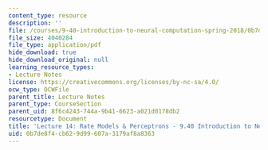 ```yaml
---
content_type: resource
description: ''
file: /courses/9-40-introduction-to-neural-computation-spring-2018/0b7de8f4cb629d99607a3179af8a8363_MIT9_40S18_Lec14.pdf
file_size: 4040284
file_type: application/pdf
hide_download: true
hide_download_original: null
learning_resource_types:
- Lecture Notes
license: https://creativecommons.org/licenses/by-nc-sa/4.0/
ocw_type: OCWFile
parent_title: Lecture Notes
parent_type: CourseSection
parent_uid: 8f6c4243-744a-9b41-6623-a021d0178db2
resourcetype: Document
title: 'Lecture 14: Rate Models & Perceptrons - 9.40 Introduction to Neural Computation'
uid: 0b7de8f4-cb62-9d99-607a-3179af8a8363
---
```

